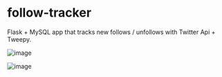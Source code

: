 # follow-tracker

Flask + MySQL app that tracks new follows / unfollows with Twitter Api + Tweepy.

![image](https://user-images.githubusercontent.com/84145031/169515827-da8eee7f-d977-48f9-bcc5-9fcbbe57950a.png)

![image](https://user-images.githubusercontent.com/84145031/169515867-785e2398-9ee6-42f9-a179-f6af7fe5d245.png)
